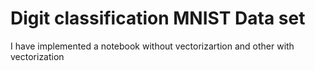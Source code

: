 # Digit classification MNIST Data set

I have implemented a notebook without vectorizartion and other with vectorization
